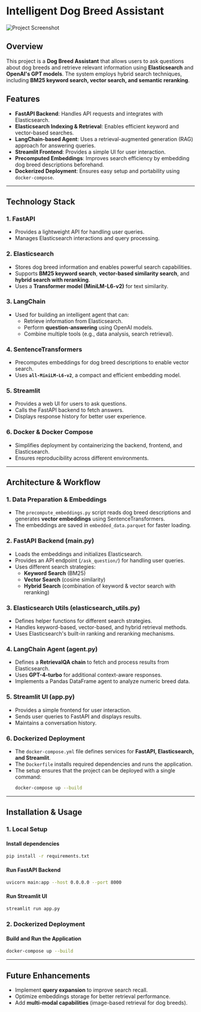 # Intelligent Dog Breed Assistant
![Project Screenshot](images/screenshot.png)

## Overview

This project is a **Dog Breed Assistant** that allows users to ask questions about dog breeds and retrieve relevant information using **Elasticsearch** and **OpenAI's GPT models**. The system employs hybrid search techniques, including **BM25 keyword search, vector search, and semantic reranking**.

## Features

- **FastAPI Backend**: Handles API requests and integrates with Elasticsearch.
- **Elasticsearch Indexing & Retrieval**: Enables efficient keyword and vector-based searches.
- **LangChain-based Agent**: Uses a retrieval-augmented generation (RAG) approach for answering queries.
- **Streamlit Frontend**: Provides a simple UI for user interaction.
- **Precomputed Embeddings**: Improves search efficiency by embedding dog breed descriptions beforehand.
- **Dockerized Deployment**: Ensures easy setup and portability using `docker-compose`.

---

## Technology Stack

### **1. FastAPI**

- Provides a lightweight API for handling user queries.
- Manages Elasticsearch interactions and query processing.

### **2. Elasticsearch**

- Stores dog breed information and enables powerful search capabilities.
- Supports **BM25 keyword search**, **vector-based similarity search**, and **hybrid search with reranking**.
- Uses a **Transformer model (MiniLM-L6-v2)** for text similarity.

### **3. LangChain**

- Used for building an intelligent agent that can:
  - Retrieve information from Elasticsearch.
  - Perform **question-answering** using OpenAI models.
  - Combine multiple tools (e.g., data analysis, search retrieval).

### **4. SentenceTransformers**

- Precomputes embeddings for dog breed descriptions to enable vector search.
- Uses **`all-MiniLM-L6-v2`**, a compact and efficient embedding model.

### **5. Streamlit**

- Provides a web UI for users to ask questions.
- Calls the FastAPI backend to fetch answers.
- Displays response history for better user experience.

### **6. Docker & Docker Compose**

- Simplifies deployment by containerizing the backend, frontend, and Elasticsearch.
- Ensures reproducibility across different environments.

---

## Architecture & Workflow

### **1. Data Preparation & Embeddings**

- The `precompute_embeddings.py` script reads dog breed descriptions and generates **vector embeddings** using SentenceTransformers.
- The embeddings are saved in `embedded_data.parquet` for faster loading.

### **2. FastAPI Backend (main.py)**

- Loads the embeddings and initializes Elasticsearch.
- Provides an API endpoint (`/ask_question/`) for handling user queries.
- Uses different search strategies:
  - **Keyword Search** (BM25)
  - **Vector Search** (cosine similarity)
  - **Hybrid Search** (combination of keyword & vector search with reranking)

### **3. Elasticsearch Utils (elasticsearch\_utils.py)**

- Defines helper functions for different search strategies.
- Handles keyword-based, vector-based, and hybrid retrieval methods.
- Uses Elasticsearch's built-in ranking and reranking mechanisms.

### **4. LangChain Agent (agent.py)**

- Defines a **RetrievalQA chain** to fetch and process results from Elasticsearch.
- Uses **GPT-4-turbo** for additional context-aware responses.
- Implements a Pandas DataFrame agent to analyze numeric breed data.

### **5. Streamlit UI (app.py)**

- Provides a simple frontend for user interaction.
- Sends user queries to FastAPI and displays results.
- Maintains a conversation history.

### **6. Dockerized Deployment**

- The `docker-compose.yml` file defines services for **FastAPI, Elasticsearch, and Streamlit**.
- The `Dockerfile` installs required dependencies and runs the application.
- The setup ensures that the project can be deployed with a single command:
  ```sh
  docker-compose up --build
  ```

---

## Installation & Usage

### **1. Local Setup**

#### Install dependencies

```sh
pip install -r requirements.txt
```

#### Run FastAPI Backend

```sh
uvicorn main:app --host 0.0.0.0 --port 8000
```

#### Run Streamlit UI

```sh
streamlit run app.py
```

### **2. Dockerized Deployment**

#### Build and Run the Application

```sh
docker-compose up --build
```

---

## Future Enhancements

- Implement **query expansion** to improve search recall.
- Optimize embeddings storage for better retrieval performance.
- Add **multi-modal capabilities** (image-based retrieval for dog breeds).

